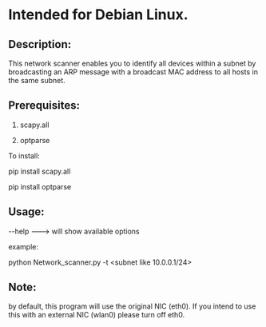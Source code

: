 <h1>Intended for Debian Linux.</h1>


<h2>Description:</h2>

This network scanner enables you to identify all devices within a subnet by broadcasting an ARP message with a broadcast MAC address to all hosts in the same subnet.

<h2>Prerequisites:</h2>

1. scapy.all

2. optparse


To install: 

pip install scapy.all 

pip install optparse


<h2>Usage:</h2>

--help  ---> will show available options

example: 

python Network_scanner.py -t <subnet like 10.0.0.1/24>


<h2>Note:</h2>

by default, this program will use the original NIC (eth0). If you intend to use this with an external NIC (wlan0) please turn off eth0.
